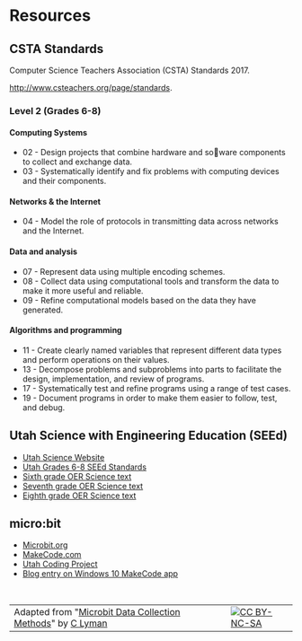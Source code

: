 # Resources

## CSTA Standards

Computer Science Teachers Association (CSTA) Standards 2017.

http://www.csteachers.org/page/standards.

### Level 2 (Grades 6-8)

#### Computing Systems

* 02 - Design projects that combine hardware and so􀁸ware components to collect and exchange data.
* 03 - Systematically identify and fix problems with computing devices and their components.

#### Networks & the Internet

* 04 - Model the role of protocols in transmitting data across networks and the Internet.

#### Data and analysis

* 07 - Represent data using multiple encoding schemes.
* 08 - Collect data using computational tools and transform the data to make it more useful and reliable.
* 09 - Refine computational models based on the data they have generated.

#### Algorithms and programming

* 11 - Create clearly named variables that represent different data types and perform operations on their values.
* 13 - Decompose problems and subproblems into parts to facilitate the design, implementation, and review of programs.
* 17 - Systematically test and refine programs using a range of test cases.
* 19 - Document programs in order to make them easier to follow, test, and debug.


## Utah Science with Engineering Education (SEEd)

* [Utah Science Website](https://schools.utah.gov/curr/science)
* [Utah Grades 6-8 SEEd Standards](https://schools.utah.gov/file/265a0b53-b6a7-48fb-b253-b6a5f38ffe19)
* [Sixth grade OER Science text](https://eq.uen.org/emedia/items/dae58176-b839-4b26-87e4-09ca5ed98875/1/Grade6RS.pdf)
* [Seventh grade OER Science text](https://eq.uen.org/emedia/items/afd89ff1-054c-4ac5-a712-67f4c6029644/1/Grade7RS.pdf)
* [Eighth grade OER Science text](https://eq.uen.org/emedia/items/e5219302-32b9-4c2f-ad65-38f303da6654/1/Grade8RS.pdf)

## micro:bit

* [Microbit.org](http://microbit.org)
* [MakeCode.com](https://makecode.com)
* [Utah Coding Project](http://utahcoding.org)
* [Blog entry on Windows 10 MakeCode app](https://sites.google.com/view/utahcodingproject/blog/2018-jan-makecode-app)

<br/>

| | | |
|-|-|-|
| Adapted from "[Microbit Data Collection Methods](https://drive.google.com/open?id=13Mi6caoelyzgch6tUj-wlw0bmgS7ikGEwYR2a37mEww)" by [C Lyman](http://utahcoding.org) | | [![CC BY-NC-SA](https://licensebuttons.net/l/by-nc-sa/4.0/80x15.png)](https://creativecommons.org/licenses/by-nc-sa/4.0/) |
